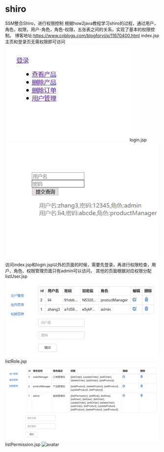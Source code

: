 # shiro
SSM整合Shiro，进行权限控制
根据how2java教程学习shiro的过程，通过用户，角色，权限，用户-角色，角色-权限，五张表之间的关系，实现了基本的权限控制。
博客地址:https://www.cnblogs.com/blogforvi/p/11670400.html
index.jsp   主页和登录页无需权限即可访问
![avatar](src/media/index.png)
login.jsp
![avatar](src/media/login.png)
访问index.jsp和login.jsp以外的页面的时候，需要先登录，再进行权限检查，用户、角色、权限管理页面只有admin可以访问，
其他的页面根据对应权限分配
listUser.jsp
![avatar](src/media/listUser.png)
listRole.jsp
![avatar](src/media/listRole.png)
listPermission.jsp
![avatar](src/media/listPermisson.png)


